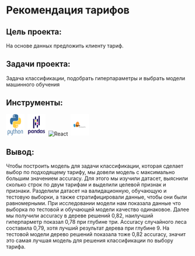# Рекомендация тарифов
## Цель проекта:
На основе данных предложить клиенту тариф.
## Задачи проекта:
Задача классификации, подобрать гиперпараметры и выбрать модели машинного обучения
## Инструменты:
<div>
  <img src="https://github.com/devicons/devicon/blob/master/icons/python/python-original-wordmark.svg" title="React" alt="React" width="50" height="60"/>&nbsp;
  <img src="https://github.com/devicons/devicon/blob/master/icons/pandas/pandas-original-wordmark.svg" title="React" alt="React" width="50" height="60"/>&nbsp;
  <img src="https://raw.githubusercontent.com/whitead/skunk/main/tests/skunk.svg" title="React" alt="React" width="50" height="60"/>&nbsp;
  <img src="https://github.com/scikit-learn/scikit-learn/blob/main/doc/logos/scikit-learn-logo.svg" title="React" alt="React" width="50" height="60"/>&nbsp;
</div>

## Вывод:

Чтобы построить модель для задачи классификации, которая сделает выбор по подходящему тарифу, мы довели модель с максимально большим значением accuracy. Для этого мы изучили датасет, выяснили сколько строк по двум тарифам и выделили целевой признак и признаки. Разделили датасет на валидационную, обучающую и тестовую выборки, а также стратифицировали данные, чтобы они были равномерными. При исследовании модели нам показала данные что выборка по тестовой и обучающей модели качество одинаковое. Далее мы получили accuracy в дереве решений 0,82, наилучший гиперпарметр показал 0,78 при глубине три. Accuracy случайного леса составила 0,79, хотя лучший результат дерева при глубине 9. На тестовой модели дерево решений показала тоже 0,82 accuracy, значит это самая лучшая модель для решения классификации по выбору тарифа.
